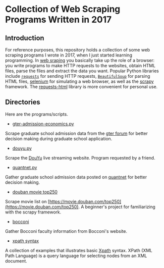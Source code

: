 # Collection of Web Scraping Programs Written in 2017
 

## Introduction

For reference purposes, this repository holds a collection of some web scraping programs I wrote in 2017, when I just started learning programming. In [web sraping](https://en.wikipedia.org/wiki/Web_scraping) you basically take up the role of a browser: you write programs to make HTTP requests to the websites, obtain HTML files, parse the files and extract the data you want. Popular Python libraries include [`requests`](https://requests.readthedocs.io/en/master/) for sending HTTP requests, [`BeautifulSoup`](https://www.crummy.com/software/BeautifulSoup/bs4/doc/) for parsing HTML files, [selenium](https://www.selenium.dev/) for simulating a web browser, as well as the [scrapy](https://scrapy.org/) framework. The [requests-html](https://requests.readthedocs.io/projects/requests-html/en/latest/) library is more convenient for personal use.

## Directories

Here are the programs/scripts.

* [gter-admission-economics.py](gter-admission-economics.py) 

Scrape graduate school admission data from the [gter forum](http://bbs.gter.net/) for better decision making during graduate school application.

* [douyu.py](douyu.py)

Scrape the [DouYu](https://en.wikipedia.org/wiki/DouYu) live streaming website. Program requested by a friend.

* [quantnet.py](quantnet.py)

Gather graduate school admission data posted on [quantnet](https://quantnet.com/tracker/) for better decision making.

* [douban movie top250](douban)

Scrape movie list on [https://movie.douban.com/top250](https://movie.douban.com/top250). A beginner's project for familiarizing with the scrapy framework.

* [bocconi](bocconi)

Gather Bocconi faculty information from Bocconi's website.

* [xpath syntax](xpath-syntax.md)

A collection of examples that illustrates basic [Xpath](https://en.wikipedia.org/wiki/XPath) syntax. XPath (XML Path Language) is a query language for selecting nodes from an XML document.
